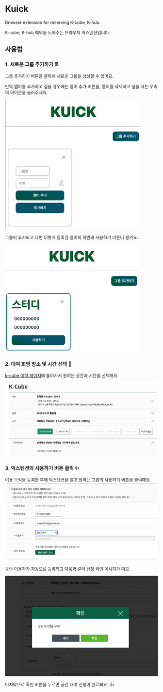# Kuick

Browser extension for reserving K-cube, K-hub.

K-cube, K-hub 예약을 도와주는 브라우저 익스텐션입니다.

## 사용법

### 1. 새로운 그룹 추가하기 ⏰

그룹 추가하기 버튼을 클릭해 새로운 그룹을 생성할 수 있어요. 

만약 멤버를 추가하고 싶을 경우에는 멤버 추가 버튼을, 멤버를 삭제하고 싶을 때는 우측의 아이콘을 눌러주세요.

![alt text](assets/image-1.png)

그룹이 추가되고 나면 이렇게 등록된 멤버의 학번과 사용하기 버튼이 생겨요.

![alt text](assets/image-2.png)

### 2. 대여 희망 장소 및 시간 선택 🧭

[k-cube 예약 페이지](https://wein.konkuk.ac.kr/ptfol/cmnt/cube/findUseInfo.do)에 들어가서 원하는 공간과 시간을 선택해요.

![alt text](assets/image-3.png)

### 3. 익스텐션의 사용하기 버튼 클릭 ✨

이용 목적을 등록한 후에 익스텐션을 열고 원하는 그룹의 사용하기 버튼을 클릭해요.
![alt text](assets/image-4.png)

동반 이용자가 자동으로 등록되고 다음과 같이 신청 확인 메시지가 떠요.

![alt text](assets/image-5.png)

마지막으로 확인 버튼을 누르면 공간 대여 신청이 완료돼요. 👍
